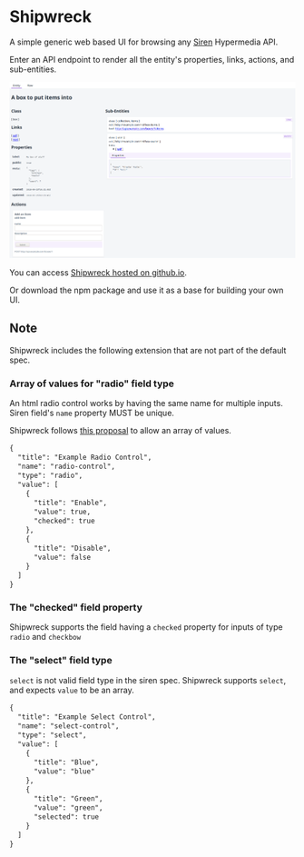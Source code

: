 # Shipwreck

A simple generic web based UI for browsing any [Siren](https://github.com/kevinswiber/siren) Hypermedia API.

Enter an API endpoint to render all the entity's properties, links, actions, and sub-entities.

![entity](./images/shipwreck.entity.png)

You can access [Shipwreck hosted on github.io](https://stephenwright.github.io/shipwreck/).

Or download the npm package and use it as a base for building your own UI.

## Note

Shipwreck includes the following extension that are not part of the default spec.

### Array of values for "radio" field type

An html radio control works by having the same name for multiple inputs.
Siren field's `name` property MUST be unique.

Shipwreck follows [this proposal](https://groups.google.com/forum/#!msg/siren-hypermedia/8mbOX44gguU/qLzbV0LDBgAJ)
to allow an array of values.

```
{
  "title": "Example Radio Control",
  "name": "radio-control",
  "type": "radio",
  "value": [
    {
      "title": "Enable",
      "value": true,
      "checked": true
    },
    {
      "title": "Disable",
      "value": false
    }
  ]
}
```

### The "checked" field property

Shipwreck supports the field having a `checked` property for inputs of type `radio` and `checkbow`

### The "select" field type

`select` is not valid field type in the siren spec. Shipwreck supports `select`, and expects `value` to be an array.

```
{
  "title": "Example Select Control",
  "name": "select-control",
  "type": "select",
  "value": [
    {
      "title": "Blue",
      "value": "blue"
    },
    {
      "title": "Green",
      "value": "green",
      "selected": true
    }
  ]
}
```
